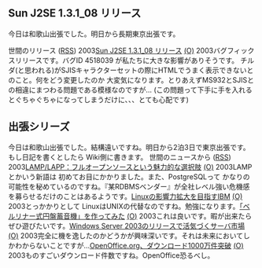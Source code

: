## Sun J2SE 1.3.1_08 リリース

今日は和歌山出張でした。明日から長期東京出張です。




 


世間のリリース ([RSS](ig030506-release.xml)) 2003[Sun J2SE 1.3.1_08 リリース](http://java.sun.com/j2se/1.3/) [(O)](http://java.sun.com/j2se/1.3/) 2003バグフィックスリリースです。バグID 4518039 が私たちに大きな影響がありそうです。 チルダ(と思われる)がSJISキャラクターセットの際にHTMLでうまく表示できないとのこと。何をどう変更したのか 大変気になります。とりあえずMS932とSJISとの相違にまつわる問題である模様なのですが… (この問題って下手に手を入れるとぐちゃぐちゃになってしまうだけに、、、とても心配です)

## 出張シリーズ


今日は和歌山出張でした。結構遠いですね。明日から2泊3日で東京出張です。
もし日記を書くとしたら Wiki側に書きます。
世間のニュースから ([RSS](ig030506-news.xml)) 2003[LAMP/LAPP：フルオープンソースという魅力的な選択肢](http://japan.cnet.com/news/watch/story/0,2000047973,20053965,00.htm) [(O)](http://japan.cnet.com/news/watch/story/0,2000047973,20053965,00.htm) 2003LAMPとかいう新語は 初めてお目にかかりました。また、PostgreSQLって かなりの可能性を秘めているのですね。『某RDBMSベンダー』が全社レベル強い危機感を募らせるだけのことはあるようです。[Linuxの影響力拡大を目指すIBM](http://www.zdnet.co.jp/enterprise/0305/01/epn16.html) [(O)](http://www.zdnet.co.jp/enterprise/0305/01/epn16.html) 2003とっかかりとして LinuxはUNIXの代替なのですね。勉強になります。[「ベルリナー式円盤蓄音機」を作ってみた](http://www.zdnet.co.jp/news/0305/01/cjad_kobayashi.html) [(O)](http://www.zdnet.co.jp/news/0305/01/cjad_kobayashi.html) 2003これは良いです。暇が出来たらぜひ遊びたいです。[Windows Server 2003のリリースで活気づくサーバ市場](http://www.zdnet.co.jp/enterprise/0305/01/epn02.html) [(O)](http://www.zdnet.co.jp/enterprise/0305/01/epn02.html) 2003完全に機を逸したのかどうかが興味深いです。それは未来においてしかわからないことですが…[OpenOffice.org、ダウンロード1000万件突破](http://www.zdnet.co.jp/news/0305/04/nebt_01.html) [(O)](http://www.zdnet.co.jp/news/0305/04/nebt_01.html) 2003ものすごいダウンロード件数ですね。OpenOffice恐るべし。